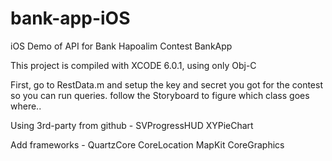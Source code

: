 bank-app-iOS
=======

iOS Demo of API for Bank Hapoalim Contest BankApp

This project is compiled with XCODE 6.0.1, using only Obj-C

First, go to RestData.m and setup the key and secret you got for the contest so you can run queries. 
follow the Storyboard to figure which class goes where.. 

Using 3rd-party from github - 
SVProgressHUD
XYPieChart

Add frameworks -
QuartzCore
CoreLocation
MapKit
CoreGraphics
